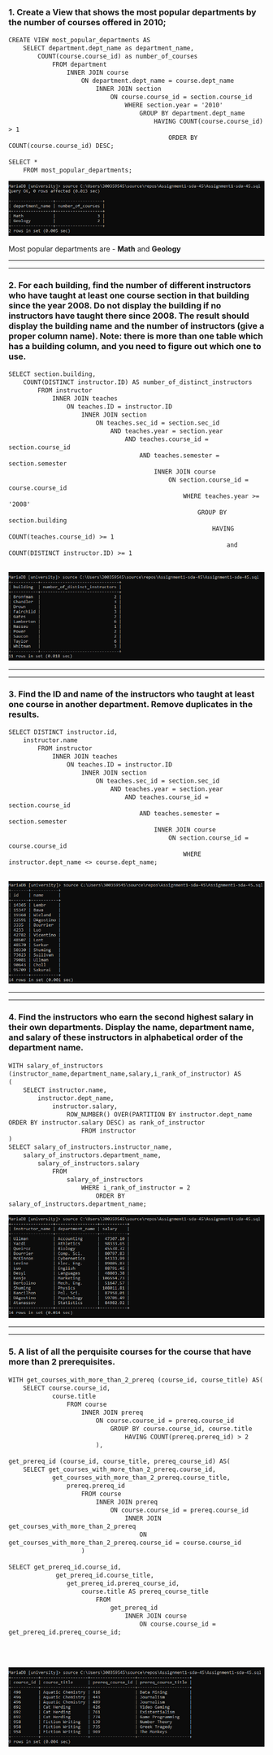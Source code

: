 

### 1. Create a View that shows the most popular departments by the number of courses offered in 2010;

```
CREATE VIEW most_popular_departments AS
	SELECT department.dept_name as department_name, 
		COUNT(course.course_id) as number_of_courses
			FROM department
				INNER JOIN course 
					ON department.dept_name = course.dept_name
						INNER JOIN section 
							ON course.course_id = section.course_id
								WHERE section.year = '2010'
									GROUP BY department.dept_name
										HAVING COUNT(course.course_id) > 1
											ORDER BY COUNT(course.course_id) DESC;

SELECT * 
	FROM most_popular_departments;

```
![Result of Query 1](img\query1.png)

Most popular departments are - **Math** and **Geology**


---
___


### 2. For each building, find the number of different instructors who have taught at least one course section in that building since the year 2008. Do not display the building if no instructors have taught there since 2008. The result should display the building name and the number of instructors (give a proper column name). Note: there is more than one table which has a building column, and you need to figure out which one to use.

```
SELECT section.building, 
	COUNT(DISTINCT instructor.ID) AS number_of_distinct_instructors 
		FROM instructor
			INNER JOIN teaches
				ON teaches.ID = instructor.ID
					INNER JOIN section
						ON teaches.sec_id = section.sec_id 
							AND teaches.year = section.year 
								AND teaches.course_id = section.course_id 
									AND teaches.semester = section.semester
										INNER JOIN course 
											ON section.course_id = course.course_id
												WHERE teaches.year >= '2008'
													GROUP BY section.building
														HAVING COUNT(teaches.course_id) >= 1 
															and COUNT(DISTINCT instructor.ID) >= 1


```

![Result of Query 2](img\query2.png)

---
___


### 3. Find the ID and name of the instructors who taught at least one course in another department. Remove duplicates in the results.

```
SELECT DISTINCT instructor.id, 
	instructor.name 
		FROM instructor
			INNER JOIN teaches
				ON teaches.ID = instructor.ID
					INNER JOIN section
						ON teaches.sec_id = section.sec_id 
							AND teaches.year = section.year 
								AND teaches.course_id = section.course_id 
									AND teaches.semester = section.semester
										INNER JOIN course 
											ON section.course_id = course.course_id
												WHERE instructor.dept_name <> course.dept_name;


```

![Result of Query 3](img\query3.png)

---
___


### 4. Find the instructors who earn the second highest salary in their own departments. Display the name, department name, and salary of these instructors in alphabetical order of the department name.


```
WITH salary_of_instructors (instructor_name,department_name,salary,i_rank_of_instructor) AS
(
	SELECT instructor.name,
		instructor.dept_name, 
			instructor.salary,
				ROW_NUMBER() OVER(PARTITION BY instructor.dept_name ORDER BY instructor.salary DESC) as rank_of_instructor
					FROM instructor
)
SELECT salary_of_instructors.instructor_name,
	salary_of_instructors.department_name,
		salary_of_instructors.salary
			FROM 
				salary_of_instructors
					WHERE i_rank_of_instructor = 2
						ORDER BY salary_of_instructors.department_name;

```

![Result of Query 4](img\query4.png)

---
___


### 5.  A list of all the perquisite courses for the course that have more than 2 prerequisites.



```
WITH get_courses_with_more_than_2_prereq (course_id, course_title) AS(
	SELECT course.course_id,
			course.title
				FROM course
					INNER JOIN prereq
						ON course.course_id = prereq.course_id
							GROUP BY course.course_id, course.title
								HAVING COUNT(prereq.prereq_id) > 2
						),

get_prereq_id (course_id, course_title, prereq_course_id) AS(
	SELECT get_courses_with_more_than_2_prereq.course_id,
			get_courses_with_more_than_2_prereq.course_title,
				prereq.prereq_id
					FROM course 
						INNER JOIN prereq
							ON course.course_id = prereq.course_id
								INNER JOIN get_courses_with_more_than_2_prereq 
									ON get_courses_with_more_than_2_prereq.course_id = course.course_id
					)

SELECT get_prereq_id.course_id,
			 get_prereq_id.course_title,
				get_prereq_id.prereq_course_id, 
					course.title AS prereq_course_title
						FROM 
							get_prereq_id 
								INNER JOIN course
									ON course.course_id = get_prereq_id.prereq_course_id;




```

![Result of Query 5](img\query5.png)
